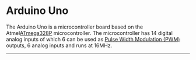 # Arduino Uno
The Arduino Uno is a microcontroller board based on the Atmel[ATmega328P][atmega328p] microcontroller. The microcontroller has 14 digital analog inputs of which 6 can be used as [Pulse Width Modulation (PWM)][pwm] outputs, 6 analog inputs and runs at 16MHz. 

---

[atmega328p]: http://www.atmel.com/Images/Atmel-8271-8-bit-AVR-Microcontroller-ATmega48A-48PA-88A-88PA-168A-168PA-328-328P_datasheet_Summary.pdf
[pwm]: https://en.wikipedia.org/wiki/Pulse-width_modulation